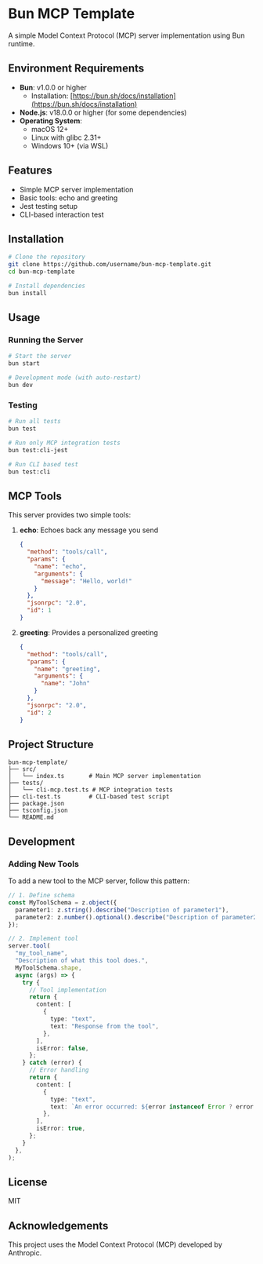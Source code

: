 # Bun MCP Template

A simple Model Context Protocol (MCP) server implementation using Bun runtime.

## Environment Requirements

- **Bun**: v1.0.0 or higher
  - Installation: [https://bun.sh/docs/installation](https://bun.sh/docs/installation)
- **Node.js**: v18.0.0 or higher (for some dependencies)
- **Operating System**:
  - macOS 12+
  - Linux with glibc 2.31+
  - Windows 10+ (via WSL)

## Features

- Simple MCP server implementation
- Basic tools: echo and greeting
- Jest testing setup
- CLI-based interaction test

## Installation

```bash
# Clone the repository
git clone https://github.com/username/bun-mcp-template.git
cd bun-mcp-template

# Install dependencies
bun install
```

## Usage

### Running the Server

```bash
# Start the server
bun start

# Development mode (with auto-restart)
bun dev
```

### Testing

```bash
# Run all tests
bun test

# Run only MCP integration tests
bun test:cli-jest

# Run CLI based test
bun test:cli
```

## MCP Tools

This server provides two simple tools:

1. **echo**: Echoes back any message you send

   ```json
   {
     "method": "tools/call",
     "params": {
       "name": "echo",
       "arguments": {
         "message": "Hello, world!"
       }
     },
     "jsonrpc": "2.0",
     "id": 1
   }
   ```

2. **greeting**: Provides a personalized greeting
   ```json
   {
     "method": "tools/call",
     "params": {
       "name": "greeting",
       "arguments": {
         "name": "John"
       }
     },
     "jsonrpc": "2.0",
     "id": 2
   }
   ```

## Project Structure

```
bun-mcp-template/
├── src/
│   └── index.ts       # Main MCP server implementation
├── tests/
│   └── cli-mcp.test.ts # MCP integration tests
├── cli-test.ts        # CLI-based test script
├── package.json
├── tsconfig.json
└── README.md
```

## Development

### Adding New Tools

To add a new tool to the MCP server, follow this pattern:

```typescript
// 1. Define schema
const MyToolSchema = z.object({
  parameter1: z.string().describe("Description of parameter1"),
  parameter2: z.number().optional().describe("Description of parameter2"),
});

// 2. Implement tool
server.tool(
  "my_tool_name",
  "Description of what this tool does.",
  MyToolSchema.shape,
  async (args) => {
    try {
      // Tool implementation
      return {
        content: [
          {
            type: "text",
            text: "Response from the tool",
          },
        ],
        isError: false,
      };
    } catch (error) {
      // Error handling
      return {
        content: [
          {
            type: "text",
            text: `An error occurred: ${error instanceof Error ? error.message : String(error)}`,
          },
        ],
        isError: true,
      };
    }
  },
);
```

## License

MIT

## Acknowledgements

This project uses the Model Context Protocol (MCP) developed by Anthropic.
